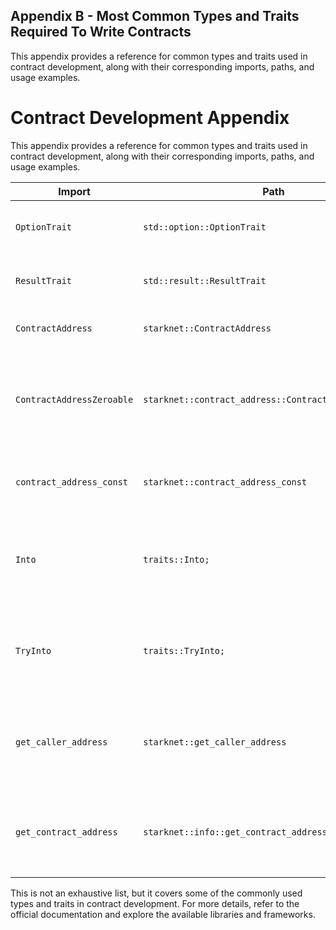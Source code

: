 ## Appendix B - Most Common Types and Traits Required To Write Contracts

This appendix provides a reference for common types and traits used in contract development, along with their corresponding imports, paths, and usage examples.

# Contract Development Appendix

This appendix provides a reference for common types and traits used in contract development, along with their corresponding imports, paths, and usage examples.

| Import                    | Path                                                  | Usage                                                                                                                                                                                  |
| ------------------------- | ----------------------------------------------------- | -------------------------------------------------------------------------------------------------------------------------------------------------------------------------------------- |
| `OptionTrait`             | `std::option::OptionTrait`                            | `OptionTrait<T>` defines a set of methods required to manipulate optional value.                                      |
| `ResultTrait`             | `std::result::ResultTrait`                            | `ResultTrait<T, E>` Type for Starknet contract address, a value in the range [0, 2 \*\* 251).                                                                                          |
| `ContractAddress`         | `starknet::ContractAddress`                           | `ContractAddress` is a type to represent the smart contract address                                                                                                                    |
| `ContractAddressZeroable` | `starknet::contract_address::ContractAddressZeroable` | `ContractAddressZeroable` is the implementation of the trait `Zeroable` for the `ContractAddress` type. It is required to check whether a value of `t:ContractAddress` is zero or not. |
| `contract_address_const`  | `starknet::contract_address_const`                    | The `contract_address_const!` it's a function that allows instantiating constant contract address values.                                                                              |
| `Into`                    | `traits::Into;`                                       | `Into<T>` is a trait used for conversion between types. If there is an implementation of Into<T,S> for the types T and S, you can convert T into S.
| `TryInto` | `traits::TryInto;` | `TryInto<T>` is a trait used for conversion between types.If there is an implementation of TryInto<T,S> for the types T and S, you can convert T into S. |
| `get_caller_address` | `starknet::get_caller_address` | `get_caller_address()` is a function that returns the address of the caller of the contract. It can be used to identify the caller of a contract function. |
| `get_contract_address` | `starknet::info::get_contract_address` | `get_contract_address()` is a function that returns the address of the current contract. It can be used to obtain the address of the contract being executed. |

This is not an exhaustive list, but it covers some of the commonly used types and traits in contract development. For more details, refer to the official documentation and explore the available libraries and frameworks.
